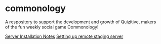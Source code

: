 # commonology

A respository to support the development and growth of Quizitive, makers of the fun weekly social game Commonology!

[Server Installation Notes](server_files/README.md)
[Setting up remote staging server](scripts/REMOTE_README.md)